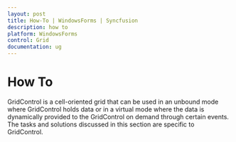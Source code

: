 ```yaml
---
layout: post
title: How-To | WindowsForms | Syncfusion
description: how to
platform: WindowsForms
control: Grid
documentation: ug
---
```


# How To

GridControl is a cell-oriented grid that can be used in an unbound mode where GridControl holds data or in a virtual mode where the data is dynamically provided to the GridControl on demand through certain events. The tasks and solutions discussed in this section are specific to GridControl.


